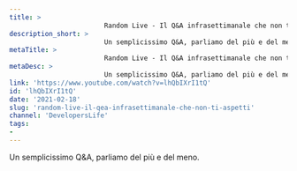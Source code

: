 ```yaml
---
title: > 
                        Random Live - Il Q&A infrasettimanale che non ti aspetti!
description_short: > 
                        Un semplicissimo Q&A, parliamo del più e del meno.
metaTitle: > 
                        Random Live - Il Q&A infrasettimanale che non ti aspetti!
metaDesc: > 
                        Un semplicissimo Q&A, parliamo del più e del meno.
link: 'https://www.youtube.com/watch?v=lhQbIXrI1tQ'
id: 'lhQbIXrI1tQ'
date: '2021-02-18'
slug: 'random-live-il-qea-infrasettimanale-che-non-ti-aspetti'
channel: 'DevelopersLife'
tags: 
- 
---
```

Un semplicissimo Q&A, parliamo del più e del meno.